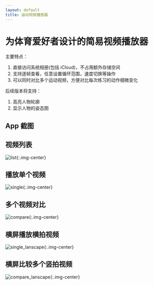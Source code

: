 ```yaml
---
layout: default
title: 运动视频播放器
---
```


# 为体育爱好者设计的简易视频播放器

主要特点：
1.  直接访问系统相册(包括 iCloud)，不占用额外存储空间
2.  支持逐帧查看，任意设置循环范围，速度切换等操作
3.  可以同时对比多个运动视频，方便对比每次练习的动作细微变化

后续版本将支持：
1.  高亮人物轮廓
2.  显示人物的姿态图

## App 截图

## 视频列表
![list](/assets/images/list.jpg){:.img-center}

## 播放单个视频
![single](/assets/images/single.jpg){:.img-center}

## 多个视频对比
![compare](/assets/images/compare.jpg){:.img-center}

## 横屏播放横拍视频
![single_lanscape](/assets/images/single_lanscape.jpg){:.img-center}

## 横屏比较多个竖拍视频
![compare_lanscape](/assets/images/compare_lanscape.jpg){:.img-center}
